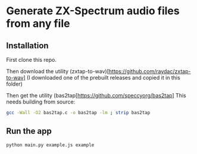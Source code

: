 # Generate ZX-Spectrum audio files from any file

## Installation

First clone this repo.

Then download the utility (zxtap-to-wav)[https://github.com/raydac/zxtap-to-wav]
(I downloaded one of the prebuilt releases and copied it in this folder)

Then get the utility (bas2tap[https://github.com/speccyorg/bas2tap]
This needs building from source:

```bash
gcc -Wall -O2 bas2tap.c -o bas2tap -lm ; strip bas2tap
```

## Run the app

```bash
python main.py example.js example
```
